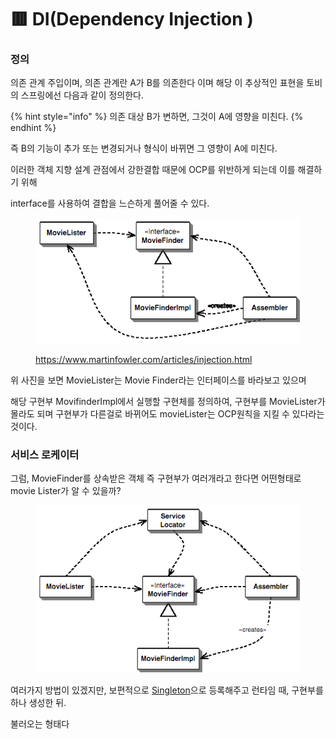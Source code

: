 # 🟥 DI(Dependency Injection )

### 정의

의존 관계 주입이며, 의존 관계란 A가 B를 의존한다 이며 해당 이 추상적인 표현을 토비의 스프링에선 다음과 같이 정의한다.

{% hint style="info" %}
의존 대상 B가 변하면, 그것이 A에 영향을 미친다.
{% endhint %}

즉 B의 기능이 추가 또는 변경되거나 형식이 바뀌면 그 영향이 A에 미친다.



이러한 객체 지향 설계 관점에서 강한결합   때문에 OCP를 위반하게 되는데 이를 해결하기 위해

interface를 사용하여 결합을 느슨하게 풀어줄 수 있다.

<figure><img src="../../../.gitbook/assets/image.png" alt=""><figcaption><p><a href="https://www.martinfowler.com/articles/injection.html">https://www.martinfowler.com/articles/injection.html</a></p></figcaption></figure>

위 사진을 보면 MovieLister는 Movie Finder라는 인터페이스를 바라보고 있으며

해당 구현부 MovifinderImpl에서 실행할 구현체를 정의하여, 구현부를 MovieLister가 몰라도 되며 구현부가 다른걸로 바뀌어도 movieLister는 OCP원칙을 지킬 수 있다라는 것이다.



### 서비스 로케이터&#x20;

그럼, MovieFinder를 상속받은 객체 즉 구현부가 여러개라고 한다면 어떤형태로 movie Lister가 알 수 있을까?

<figure><img src="../../../.gitbook/assets/image (2).png" alt=""><figcaption></figcaption></figure>

여러가지 방법이 있겠지만, 보편적으로 [Singleton](undefined/)으로 등록해주고 런타임 때, 구현부를 하나 생성한 뒤.

불러오는 형태다


